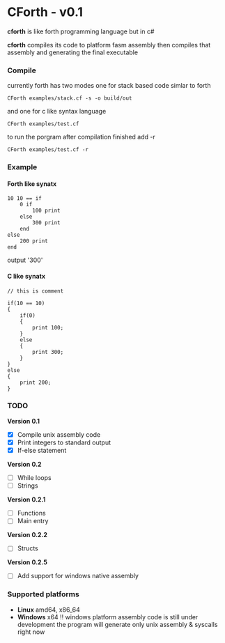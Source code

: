 # CForth - v0.1
**cforth** is like forth programming language but in c#

**cforth** compiles its code to platform fasm assembly then compiles that assembly and generating the final executable

### Compile
currently forth has two modes one for stack based code simlar to forth 

`CForth examples/stack.cf -s -o build/out`

and one for c like syntax language

`CForth examples/test.cf`

to run the porgram after compilation finished add -r

`CForth examples/test.cf -r`
### Example
#### Forth like synatx
```
10 10 == if
    0 if
        100 print
    else
        300 print
    end
else
    200 print
end
```
output '300'
#### C like synatx
```
// this is comment

if(10 == 10)
{
    if(0)
    {
        print 100;
    }
    else
    {
        print 300;
    }
}
else
{
    print 200;
}
```

### TODO
**Version 0.1**
- [x] Compile unix assembly code
- [x] Print integers to standard output
- [x] If-else statement

**Version 0.2**
- [ ] While loops
- [ ] Strings

**Version 0.2.1**
- [ ] Functions
- [ ] Main entry

**Version 0.2.2**
- [ ] Structs

**Version 0.2.5**
- [ ] Add support for windows native assembly

### Supported platforms
- **Linux** amd64, x86_64
- **Windows** x64 !! windows platform assembly code is still under development the program will generate only unix assembly & syscalls right now